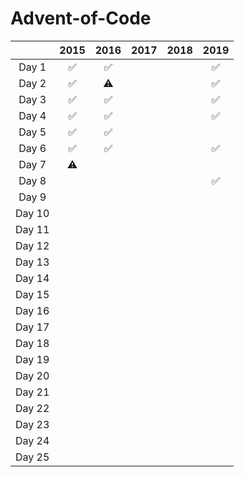 # Advent-of-Code
|        | 2015 | 2016 | 2017 | 2018 | 2019 |
| :----: | :--: | :--: | :--: | :--: | :--: |
| Day 1  |  ✅   |  ✅    |      |      |  ✅   |
| Day 2  |  ✅   | ⚠️ |      |      |  ✅   |
| Day 3  |  ✅   | ✅ |      |      |  ✅   |
| Day 4  |  ✅   | ✅ |      |      |  ✅   |
| Day 5  |  ✅   | ✅ |     |      |      |
| Day 6  |  ✅   | ✅ |      |      |  ✅   |
| Day 7  |  ⚠️  |      |      |      |      |
| Day 8  |      |      |      |      |  ✅   |
| Day 9  |      |      |      |      |      |
| Day 10 |      |      |      |      |      |
| Day 11 |      |      |      |      |      |
| Day 12 |      |      |      |      |      |
| Day 13 |      |      |      |      |      |
| Day 14 |      |      |      |      |      |
| Day 15 |      |      |      |      |      |
| Day 16 |      |      |      |      |      |
| Day 17 |      |      |      |      |      |
| Day 18 |      |      |      |      |      |
| Day 19 |      |      |      |      |      |
| Day 20 |      |      |      |      |      |
| Day 21 |      |      |      |      |      |
| Day 22 |      |      |      |      |      |
| Day 23 |      |      |      |      |      |
| Day 24 |      |      |      |      |      |
| Day 25 |      |      |      |      |      |